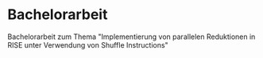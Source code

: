 # Bachelorarbeit
Bachelorarbeit zum Thema "Implementierung von parallelen Reduktionen in RISE unter Verwendung von Shuffle Instructions"

